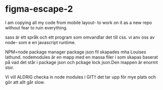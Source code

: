 # figma-escape-2
I am copying all my code from mobile layout- to work on it as a new repo without fear to ruin everything.

sass är ett språk och ett program som omvandlar det till css. vi anv oss av node- som e en javascript runtime. 

NPM=node package manager
package json fil skapades mha Louises lathund. nodemodules är en mapp med en massa filer i som skapas baserat på vad det står i package json och pckage lock json.Den mappen är enormt stor. 

Vi vill ALDRIG checka in node modules i GIT!! det tar upp för mye plats och gör att allt går slow.